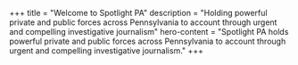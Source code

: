 +++
title = "Welcome to Spotlight PA"
description = "Holding powerful private and public forces across Pennsylvania to account through urgent and compelling investigative journalism"
hero-content = "Spotlight PA holds powerful private and public forces across Pennsylvania to account through urgent and compelling investigative journalism."
+++

